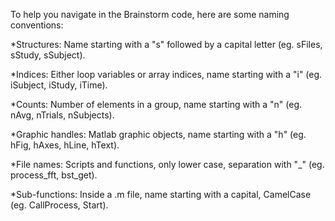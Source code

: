To help you navigate in the Brainstorm code, here are some naming conventions:

*Structures: Name starting with a "s" followed by a capital letter (eg. sFiles, sStudy, sSubject).

*Indices: Either loop variables or array indices, name starting with a "i" (eg. iSubject, iStudy, iTime).

*Counts: Number of elements in a group, name starting with a "n" (eg. nAvg, nTrials, nSubjects).

*Graphic handles: Matlab graphic objects, name starting with a "h" (eg. hFig, hAxes, hLine, hText).

*File names: Scripts and functions, only lower case, separation with "_" (eg. process_fft, bst_get).

*Sub-functions: Inside a .m file, name starting with a capital, CamelCase (eg. CallProcess, Start).
